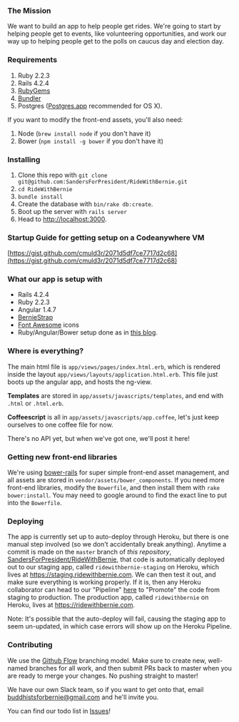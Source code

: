 ### The Mission

We want to build an app to help people get rides. We're going to start by helping people get to events, like volunteering opportunities,
and work our way up to helping people get to the polls on caucus day and election day.

### Requirements

1. Ruby 2.2.3
2. Rails 4.2.4
2. [RubyGems](https://rubygems.org/pages/download)
3. [Bundler](http://bundler.io/)
3. Postgres ([Postgres.app](http://postgresapp.com/) recommended for OS X).

If you want to modify the front-end assets, you'll also need:

1. Node (`brew install node` if you don't have it)
2. Bower (`npm install -g bower` if you don't have it)

### Installing

1. Clone this repo with `git clone git@github.com:SandersForPresident/RideWithBernie.git`
2. `cd RideWithBernie`
2. `bundle install`
4. Create the database with `bin/rake db:create`.
5. Boot up the server with `rails server`
5. Head to [http://localhost:3000](http://localhost:3000).


### Startup Guide for getting setup on a Codeanywhere VM

[https://gist.github.com/cmuld3r/2071d5df7ce7717d2c68](https://gist.github.com/cmuld3r/2071d5df7ce7717d2c68)


### What our app is setup with

- Rails 4.2.4
- Ruby 2.2.3
- Angular 1.4.7
- [BernieStrap](http://coders.forsanders.com/bootstrap/)
- [Font Awesome](http://fontawesome.io/get-started/) icons
- Ruby/Angular/Bower setup done as in [this blog](http://angular-rails.com/index.html).

### Where is everything?

The main html file is `app/views/pages/index.html.erb`, which is rendered inside the layout `app/views/layouts/application.html.erb`.
This file just boots up the angular app, and hosts the ng-view.

**Templates** are stored in `app/assets/javascripts/templates`, and end with `.html` or `.html.erb`.

**Coffeescript** is all in `app/assets/javascripts/app.coffee`, let's just keep ourselves to one coffee file for now.

There's no API yet, but when we've got one, we'll post it here!

### Getting new front-end libraries

We're using [bower-rails](https://github.com/rharriso/bower-rails/) for super simple front-end asset management,
and all assets are stored in `vendor/assets/bower_components`. If you need more front-end libraries, modify the `Bowerfile`, and then install them with `rake bower:install`. You may need to google around to find the exact line to put into the `Bowerfile`.

### Deploying

The app is currently set up to auto-deploy through Heroku, but there is one manual step involved (so we don't accidentally break anything). Anytime a commit is made on the `master` branch of *this repository*, [SandersForPresident/RideWithBernie](https://github.com/SandersForPresident/RideWithBernie/), that code is automatically deployed out to our staging app, called `ridewithbernie-staging` on Heroku, which lives at https://staging.ridewithbernie.com. We can then test it out, and make sure everything is working properly. If it is, then any Heroku collaborator can head to our "Pipeline" [here](https://dashboard.heroku.com/pipelines/45a6121c-3cf8-4c23-8c0b-7fac2a4be3cf) to "Promote" the code from staging to production. The production app, called `ridewithbernie` on Heroku, lives at https://ridewithbernie.com.

Note: It's possible that the auto-deploy will fail, causing the staging app to seem un-updated, in which case errors will show up on the Heroku Pipeline.

### Contributing

We use the [Github Flow](https://guides.github.com/introduction/flow/) branching model.
Make sure to create new, well-named branches for all work, and then submit PRs back to master when you are ready to merge your changes.
No pushing straight to master!

We have our own Slack team, so if you want to get onto that, email [buddhistsforbernie@gmail.com](mailto:buddhistsforbernie@gmail.com) and he'll invite you.

You can find our todo list in [Issues](https://github.com/kyletns/RideWithBernie/issues)!
